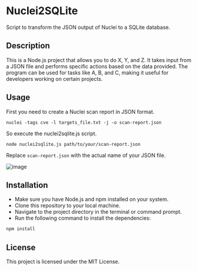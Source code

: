 # Nuclei2SQLite

Script to transform the JSON output of Nuclei to a SQLite database.

## Description
This is a Node.js project that allows you to do X, Y, and Z. It takes input from a JSON file and performs specific actions based on the data provided. The program can be used for tasks like A, B, and C, making it useful for developers working on certain projects.

## Usage

First you need to create a Nuclei scan report in JSON format.

```console
nuclei -tags cve -l targets_file.txt -j -o scan-report.json
```
So execute the nuclei2sqlite.js script.

```console
node nuclei2sqlite.js path/to/your/scan-report.json
```
Replace `scan-report.json` with the actual name of your JSON file.


![image](https://github.com/ricardomaia/nuclei2sqlite/assets/1353811/8e9fa539-65c1-402b-a6bd-c1770e4979fa)

## Installation
- Make sure you have Node.js and npm installed on your system.
- Clone this repository to your local machine.
- Navigate to the project directory in the terminal or command prompt.
- Run the following command to install the dependencies:
  
```bash
npm install
```

## License
This project is licensed under the MIT License.
